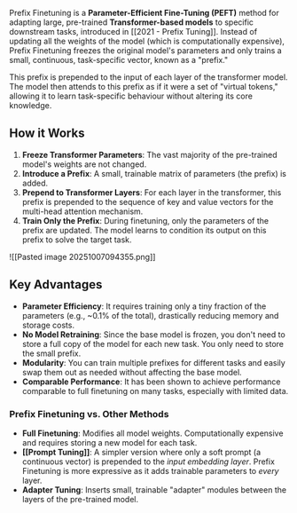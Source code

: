 Prefix Finetuning is a **Parameter-Efficient Fine-Tuning (PEFT)** method for adapting large, pre-trained **Transformer-based models** to specific downstream tasks, introduced in [[2021 - Prefix Tuning]]. Instead of updating all the weights of the model (which is computationally expensive), Prefix Finetuning freezes the original model's parameters and only trains a small, continuous, task-specific vector, known as a "prefix."

This prefix is prepended to the input of each layer of the transformer model. The model then attends to this prefix as if it were a set of "virtual tokens," allowing it to learn task-specific behaviour without altering its core knowledge. 
## How it Works
1.  **Freeze Transformer Parameters**: The vast majority of the pre-trained model's weights are not changed.
2.  **Introduce a Prefix**: A small, trainable matrix of parameters (the prefix) is added.
3.  **Prepend to Transformer Layers**: For each layer in the transformer, this prefix is prepended to the sequence of key and value vectors for the multi-head attention mechanism.
4.  **Train Only the Prefix**: During finetuning, only the parameters of the prefix are updated. The model learns to condition its output on this prefix to solve the target task.

![[Pasted image 20251007094355.png]]

## Key Advantages
-   **Parameter Efficiency**: It requires training only a tiny fraction of the parameters (e.g., ~0.1% of the total), drastically reducing memory and storage costs.
-   **No Model Retraining**: Since the base model is frozen, you don't need to store a full copy of the model for each new task. You only need to store the small prefix.
-   **Modularity**: You can train multiple prefixes for different tasks and easily swap them out as needed without affecting the base model.
-   **Comparable Performance**: It has been shown to achieve performance comparable to full finetuning on many tasks, especially with limited data.
### Prefix Finetuning vs. Other Methods
-  **Full Finetuning**: Modifies all model weights. Computationally expensive and requires storing a new model for each task.
-  **[[Prompt Tuning]]**: A simpler version where only a soft prompt (a continuous vector) is prepended to the *input embedding layer*. Prefix Finetuning is more expressive as it adds trainable parameters to *every* layer.
-   **Adapter Tuning**: Inserts small, trainable "adapter" modules between the layers of the pre-trained model.

